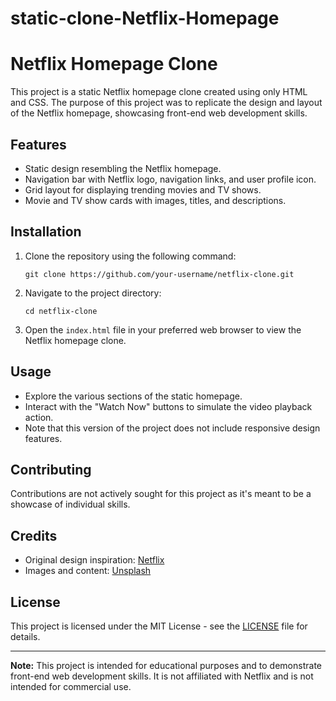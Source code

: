 # static-clone-Netflix-Homepage
# Netflix Homepage Clone

This project is a static Netflix homepage clone created using only HTML and CSS. The purpose of this project was to replicate the design and layout of the Netflix homepage, showcasing front-end web development skills.



## Features

- Static design resembling the Netflix homepage.
- Navigation bar with Netflix logo, navigation links, and user profile icon.
- Grid layout for displaying trending movies and TV shows.
- Movie and TV show cards with images, titles, and descriptions.

## Installation

1. Clone the repository using the following command:
   ```
   git clone https://github.com/your-username/netflix-clone.git
   ```

2. Navigate to the project directory:
   ```
   cd netflix-clone
   ```

3. Open the `index.html` file in your preferred web browser to view the Netflix homepage clone.

## Usage

- Explore the various sections of the static homepage.
- Interact with the "Watch Now" buttons to simulate the video playback action.
- Note that this version of the project does not include responsive design features.

## Contributing

Contributions are not actively sought for this project as it's meant to be a showcase of individual skills.

## Credits

- Original design inspiration: [Netflix](https://www.netflix.com)
- Images and content: [Unsplash](https://unsplash.com)

## License

This project is licensed under the MIT License - see the [LICENSE](LICENSE) file for details.

---

**Note:** This project is intended for educational purposes and to demonstrate front-end web development skills. It is not affiliated with Netflix and is not intended for commercial use.
